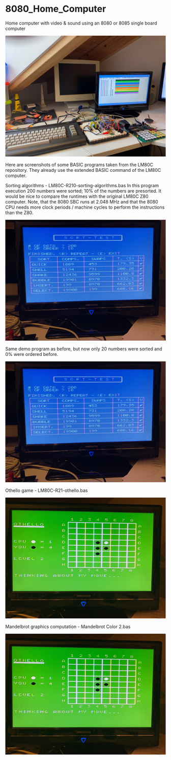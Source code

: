 # 8080_Home_Computer
Home computer with video &amp; sound using an 8080 or 8085 single board computer

![Photo of the entire setup](pics/IMG_9049D.jpg)

Here are screenshots of some BASIC programs taken from the LM80C repository.
They already use the extended BASIC command of the LM80C computer.

Sorting algorithms - LM80C-R210-sorting-algorithms.bas
In this program execution 200 numbers were sorted; 10% of the numbers are presorted. 
It would be nice to compare the runtimes with the original LM80C Z80 computer. 
Note, that the 8080 SBC runs at 2.048 MHz and that the 8080 CPU needs more 
clock periods / machine cycles to perform the instructions than the Z80.

![Sorting algorithms](pics/IMG_9051D.jpg)

Same demo program as before, but now only 20 numbers were sorted and 0% were ordered before.

![Sorting algorithms](pics/IMG_9051D.jpg)

Othello game - LM80C-R21-othello.bas

![Othello Game](pics/IMG_9055D.jpg)

Mandelbrot graphics computation - Mandelbrot Color 2.bas

![Mandelbrot](pics/IMG_9055D.jpg)
